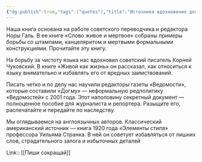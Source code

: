```yaml
---
{"dg-publish":true,"tags":["quotes"],"title":"Источники вдохновения для книги","date":"2021-09-20T23:37:00+03:00","modified_at":"2022-07-04T20:25:41+03:00","permalink":"/quotes/202109202337/","dgHomeLink":false,"dgPassFrontmatter":true}
---
```




Наша книга основана на работе советского переводчика и редактора Норы Галь. В ее книге «Слово живое и мертвое» собраны примеры борьбы со штампами, канцеляритом и мертвыми формальными конструкциями. Прочитайте эту книгу.

На борьбу за чистоту языка нас вдохновил советский писатель Корней Чуковский. В книге «Живой как жизнь» он рассказал, как относиться к языку внимательно и избавлять его от вредных заимствований.

Писать четко и по делу нас научили редакторы газеты «Ведомости», которые составили «Догму» — неформальную редполитику «Ведомостей» с 2001 года. Этот наполовину секретный документ — полноценное пособие для журналиста и репортера. Разыщите его, распечатайте и передайте по наследству.

Мы оглядываемся на англоязычных авторов. Классический американский источник — книга 1920 года «Элементы стиля» профессора Уильяма Странка. В ней он советует избавляться от лишних слов, страдательного залога и избыточных деталей

Link:: [[Пиши сокращай]]
